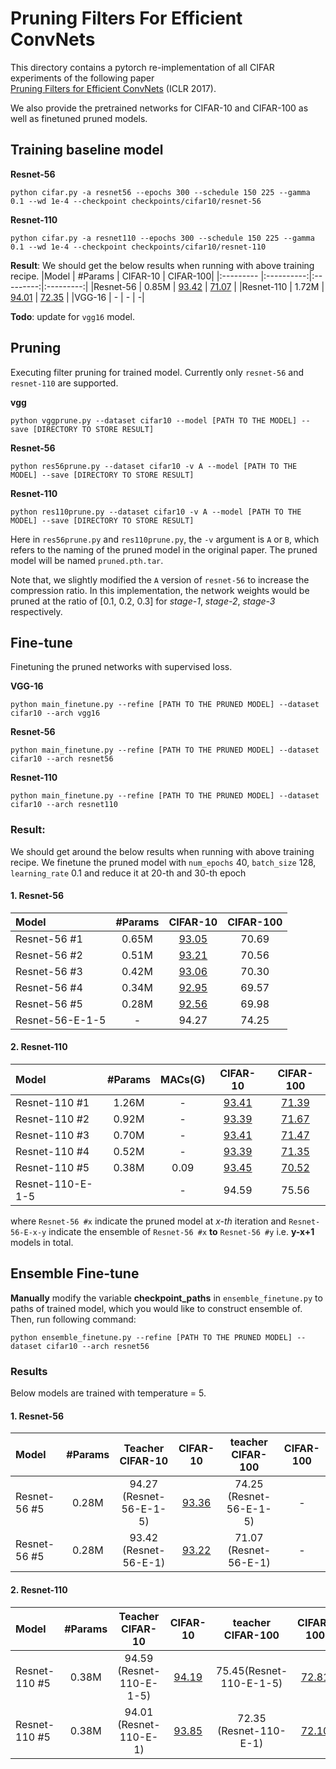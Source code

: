 # Pruning Filters For Efficient ConvNets

This directory contains a pytorch re-implementation of all CIFAR experiments of the following paper  
[Pruning Filters for Efficient ConvNets](https://arxiv.org/abs/1608.08710) (ICLR 2017).

We also provide the pretrained networks for CIFAR-10 and CIFAR-100 as well as finetuned pruned models.

## Training baseline model 

**Resnet-56**

```shell
python cifar.py -a resnet56 --epochs 300 --schedule 150 225 --gamma 0.1 --wd 1e-4 --checkpoint checkpoints/cifar10/resnet-56
```

**Resnet-110**

```shell
python cifar.py -a resnet110 --epochs 300 --schedule 150 225 --gamma 0.1 --wd 1e-4 --checkpoint checkpoints/cifar10/resnet-110 
```

**Result**: We should get the below results when running with above training recipe.
|Model      | #Params | CIFAR-10 | CIFAR-100|
|:--------- |:----------:|:---------:|:---------:|
|Resnet-56 | 0.85M  |   [93.42](https://drive.google.com/open?id=1Ak-KxWbPZNnZHJfrhJEVsXYaR70UmzMJ)    |  [71.07](https://drive.google.com/file/d/1iNpD_HUtaIM6NPkF51OOJA0K6yz1NWC5/view?usp=sharing)         |
|Resnet-110 |  1.72M |   [94.01](https://drive.google.com/file/d/1n6viesspfHl4qAFEkUD8g5Kd0a9QQO0o/view?usp=sharing)    |  [72.35](https://drive.google.com/file/d/1S3NtJM7b4dVhlm9HgRPqMUYFEvJj6bPq/view?usp=sharing)         |
|VGG-16     |     -      | -         | -|

**Todo**: update for `vgg16` model.

## Pruning

Executing filter pruning for trained model. Currently only `resnet-56` and `resnet-110` are supported.

**vgg**

```shell
python vggprune.py --dataset cifar10 --model [PATH TO THE MODEL] --save [DIRECTORY TO STORE RESULT]
```

**Resnet-56**

```shell
python res56prune.py --dataset cifar10 -v A --model [PATH TO THE MODEL] --save [DIRECTORY TO STORE RESULT]
```

**Resnet-110**

```shell
python res110prune.py --dataset cifar10 -v A --model [PATH TO THE MODEL] --save [DIRECTORY TO STORE RESULT]
```

Here in `res56prune.py` and `res110prune.py`, the `-v` argument is `A` or `B`, which refers to the naming of the pruned model in the original paper. The pruned model will be named `pruned.pth.tar`. 

Note that, we slightly modified the `A` version of `resnet-56` to increase the compression ratio. In this implementation, the network weights would be pruned at the ratio of [0.1, 0.2, 0.3] for *stage-1*, *stage-2*, *stage-3* respectively.

## Fine-tune

Finetuning the pruned networks with supervised loss.

**VGG-16**

```shell
python main_finetune.py --refine [PATH TO THE PRUNED MODEL] --dataset cifar10 --arch vgg16 
```

**Resnet-56**

```shell
python main_finetune.py --refine [PATH TO THE PRUNED MODEL] --dataset cifar10 --arch resnet56
```

**Resnet-110**

```shell
python main_finetune.py --refine [PATH TO THE PRUNED MODEL] --dataset cifar10 --arch resnet110 
```

### Result:
We should get around the below results when running with above training recipe. We finetune the pruned model with `num_epochs` 40,  `batch_size` 128, `learning_rate` 0.1 and reduce it at 20-th and 30-th epoch

#### 1. Resnet-56

|Model      | #Params | CIFAR-10 | CIFAR-100|
|:--------- |:----------:|:---------:|:---------:|
|Resnet-56 #1 |     0.65M  |   [93.05](https://drive.google.com/open?id=1m71QYlEDHPaX5ueX1p7b5N931n_MroJy)    | 70.69        |
|Resnet-56 #2 |     0.51M  |   [93.21](https://drive.google.com/file/d/1-70MKowxBzIUgh03M6OlQ9L3RYwvy5s_/view?usp=sharing)    |  70.56         |
|Resnet-56 #3 |     0.42M  |   [93.06](https://drive.google.com/file/d/1-7qDS6T5h5oKDsYzo8_i32AMgACk_9C4/view?usp=sharing)    | 70.30         |
|Resnet-56 #4 |     0.34M  |   [92.95](https://drive.google.com/file/d/1-9_8Y9gNmY4kNbNgPSsjQ7-22rZ2VElQ/view?usp=sharing)    | 69.57         |
|Resnet-56 #5 |     0.28M  |   [92.56](https://drive.google.com/file/d/1-9daN9eKwGv6t8QeQ4bCJmXmRHwQ18Ys/view?usp=sharing)    | 69.98         |
|Resnet-56-E-1-5  |     -      |   94.27    | 74.25         |

#### 2. Resnet-110

|Model      | #Params | MACs(G) |CIFAR-10 | CIFAR-100|
|:--------- |:----------:|:---------:|:---------:|:---------:|
|Resnet-110 #1 |     1.26M  |  - | [93.41](https://drive.google.com/file/d/1-10W2X8v9SCG5LrC9zKCTEamPdo6hzSY/view?usp=sharing)    | [71.39](https://drive.google.com/file/d/1-0ODCiTebcraiEM7Gyv56pkVBuOp2Cpw/view?usp=sharing)         |
|Resnet-110 #2 |     0.92M  |   - | [93.39](https://drive.google.com/file/d/1-AuUTWLRCvVIUxV8-NBwp5BQcJ3aXKcF/view?usp=sharing)    | [71.67](https://drive.google.com/file/d/1-1CoHHkToyunGROiE_DE_Lph-mXf378s/view?usp=sharing)         |
|Resnet-110 #3 |     0.70M  |   - | [93.41](https://drive.google.com/file/d/1-BC11kPo_SAXxDVWbiUC3Tr-sVA2uxGt/view?usp=sharing)    | [71.47](https://drive.google.com/file/d/1-4wxnrEW5kagykVDTAE_KNSz1dJ-yarD/view?usp=sharing)        |
|Resnet-110 #4 |     0.52M  |   - | [93.39](https://drive.google.com/file/d/1-EEgrp9FymLpa3cTgCfzMGDGNE36MQOI/view?usp=sharing)    | [71.35](https://drive.google.com/file/d/1-8UNXlEFY-YjubOYpQ57AToIiIHdmPN4/view?usp=sharing)         |
|Resnet-110 #5 |     0.38M  |   0.09 | [93.45](https://drive.google.com/file/d/1-N3-YdXMXDVPm512FufKfZmTqCTNabG1/view?usp=sharing)    | [70.52](https://drive.google.com/file/d/1-8WJhJ_kco7x0jSx9cqzsVQ4CQQBkPmz/view?usp=sharing)         |
|Resnet-110-E-1-5  |          |   - |94.59    |  75.56        |

where `Resnet-56 #x` indicate the pruned model at *x-th* iteration and `Resnet-56-E-x-y` indicate the ensemble of `Resnet-56 #x` **to** `Resnet-56 #y` i.e. **y-x+1** models in total.
## Ensemble Fine-tune

**Manually** modify the variable **checkpoint_paths** in `ensemble_finetune.py` to paths of trained model, which you would like to construct ensemble of. Then, run following command:

```shell
python ensemble_finetune.py --refine [PATH TO THE PRUNED MODEL] --dataset cifar10 --arch resnet56 
```

### Results

Below models are trained with temperature = 5.

#### 1. Resnet-56

|Model      | #Params | Teacher CIFAR-10 | CIFAR-10 | teacher CIFAR-100| CIFAR-100|
|:--------- |:----------:|:---------:|:---------:|:---------:|:---------:|
|Resnet-56 #5 |     0.28M  |   94.27 (Resnet-56-E-1-5)   | [93.36](https://drive.google.com/file/d/1-CuZfD5t8cFRoOj6wuFOdo10bgEvOlov/view?usp=sharing)  | 74.25 (Resnet-56-E-1-5) | - |
|Resnet-56 #5 |     0.28M  |   93.42 (Resnet-56-E-1)   | [93.22](https://drive.google.com/file/d/1-C773-mPqLpRFIWTwzTjg35WlEEvRmT9/view?usp=sharing)  | 71.07 (Resnet-56-E-1) | - |

#### 2. Resnet-110

|Model      | #Params | Teacher CIFAR-10 | CIFAR-10 | teacher CIFAR-100| CIFAR-100|
|:--------- |:----------:|:---------:|:---------:|:---------:|:---------:|
|Resnet-110 #5 |     0.38M  |   94.59 (Resnet-110-E-1-5)   | [94.19](https://drive.google.com/file/d/1-NBKBvS5skQ3p-bdFP5YCoxpF4_33ujm/view?usp=sharing)  | 75.45(Resnet-110-E-1-5) | [72.81](https://drive.google.com/file/d/1zRl15foqN44edaemLrUtmoBlAdce18eS/view?usp=sharing) |
|Resnet-110 #5 |     0.38M  |   94.01 (Resnet-110-E-1)   | [93.85](https://drive.google.com/file/d/1-NG4BxP1symyDVE7uJISwKSsxWj_Obn2/view?usp=sharing)  | 72.35 (Resnet-110-E-1)| [72.10](https://drive.google.com/file/d/1-C9suhbp1zRMwqr8UE9TkCISOHbzKVjk/view?usp=sharing) |
